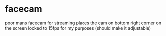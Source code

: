 # facecam
poor mans facecam for streaming
places the cam on bottom right corner on the screen
locked to 15fps for my purposes (should make it adjustable)
